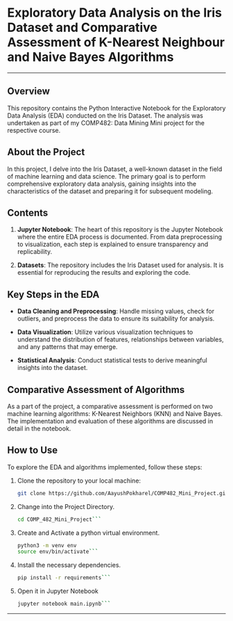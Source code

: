 # Exploratory Data Analysis on the Iris Dataset and Comparative Assessment of K-Nearest Neighbour and Naive Bayes Algorithms

-----

## Overview

This repository contains the Python Interactive Notebook for the Exploratory Data Analysis (EDA) conducted on the Iris Dataset. The analysis was undertaken as part of my COMP482: Data Mining Mini project for the respective course.

## About the Project

In this project, I delve into the Iris Dataset, a well-known dataset in the field of machine learning and data science. The primary goal is to perform comprehensive exploratory data analysis, gaining insights into the characteristics of the dataset and preparing it for subsequent modeling.

## Contents

1. **Jupyter Notebook**: The heart of this repository is the Jupyter Notebook where the entire EDA process is documented. From data preprocessing to visualization, each step is explained to ensure transparency and replicability.

2. **Datasets**: The repository includes the Iris Dataset used for analysis. It is essential for reproducing the results and exploring the code.

## Key Steps in the EDA

- **Data Cleaning and Preprocessing**: Handle missing values, check for outliers, and preprocess the data to ensure its suitability for analysis.

- **Data Visualization**: Utilize various visualization techniques to understand the distribution of features, relationships between variables, and any patterns that may emerge.

- **Statistical Analysis**: Conduct statistical tests to derive meaningful insights into the dataset.

## Comparative Assessment of Algorithms

As a part of the project, a comparative assessment is performed on two machine learning algorithms: K-Nearest Neighbors (KNN) and Naive Bayes. The implementation and evaluation of these algorithms are discussed in detail in the notebook.

## How to Use

To explore the EDA and algorithms implemented, follow these steps:

1. Clone the repository to your local machine:

   ```bash
   git clone https://github.com/AayushPokharel/COMP482_Mini_Project.git```

2. Change into the Project Directory.

   ```bash
   cd COMP_482_Mini_Project```

4. Create and Activate a python virtual environment.

   ```bash
   python3 -m venv env
   source env/bin/activate```

3. Install the necessary dependencies.

   ```bash
   pip install -r requirements```

4. Open it in Jupyter Notebook

   ```bash
   jupyter notebook main.ipynb```

-----
